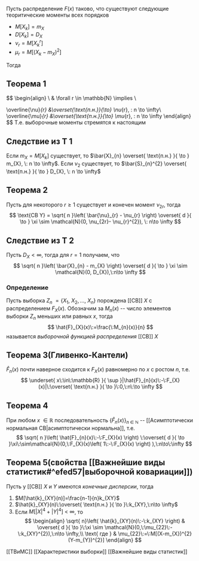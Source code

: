 Пусть распределение $F(x)$ таково, что существуют следующие теоритические моменты всех порядков
  - $M\left[ X_{k} \right] = m_{X}$
  - $D\left[ X_{k} \right] = D_{X}$
  - $\nu_{r} = M\left[ X_{k}^{r} \right]$
  - $\mu_{r} = M\left[ (X_{k}-m_{X})^2 \right]$

Тогда

## Теорема 1
$$ 
\begin{align} \\
 & \forall r \in \mathbb{N} \implies \\

  \overline{\nu}_{r} &\overset{\text{п.н.}}{\to} \nu_{r}, \: n \to \infty\\
  \overline{\mu}_{r} &\overset{\text{п.н.}}{\to} \mu_{r}, \: n \to \infty
\end{align}
$$
Т.е. выборочные моменты стремятся к настоящим

## Cледствие из Т 1

Если $m_X = M[X_k]$ cуществует, то $\bar{X}_{n} \overset{ \text{п.н.} }{ \to } m_{X}, \: n \to \infty$. Если $\nu_{2}$ существует, то $\bar{S}_{n}^{2} \overset{ \text{п.н.} }{ \to } D_{X}, \: n \to \infty$

## Теорема 2
Пусть для некоторого $r \geq 1$ существует и конечен момент $\nu_{2r}$, тогда 
$$
\text{СВ Y} = \sqrt{ n }\left( \bar{\nu}_{r} - \nu_{r} \right) \overset{ d }{ \to } \xi \sim \mathcal{N}(0, \nu_{2r}- \nu_{r}^{2}), \: n\to \infty
$$
## Следствие из Т 2
Пусть $D_{X} < \infty$, тогда для $r = 1$ получаем, что
$$
\sqrt{ n }\left( \bar{X}_{n} - m_{X} \right) \overset{ d }{ \to } \xi \sim \mathcal{N}(0, D_{X}),\:n\to \infty
$$
### Определение
Пусть выборка $Z_{n}\:=\left\{ X_{1},\:X_{2},\dots,\:X_{n} \right\}$ порождена [[СВ]] $X$ с распределением $F_{X}(x)$. Обозначим за $M_{n}(x)$ -- число элементов выборки $Z_{n}$ меньших или равных $x$, тогда
$$
\hat{F}_{X}(x)\:=\frac{\:M_{n}(x)}{n}
$$
называется *выборочной функцией распределения* [[СВ]] $X$

## Теорема 3(Гливенко-Кантели)
$\hat{F}_{n}(x)$ почти наверное сходится к $F_{X}(x)$ равномерно по $x$ с ростом $n$, т.е.
$$
\underset{ x\:\in\:\mathbb{R} }{ \sup }|\hat{F}_{n}(x)\:-\:F_{X}(x)|\:\overset{ \text{п.н.} }{ \to }\:0,\:n\:\to \infty
$$

## Теорема 4
При любом $x\:\in \mathbb{R}$ последовательность $\left\{ \hat{F}_{n}(x) \right\}_{n\:\in\:\mathbb{N}}$ -- [[Асимптотически нормальная СВ|асимптотически нормальна]], т.е.
$$
\sqrt{ n }\left( \hat{F}_{n}(x)\:-\:F_{X}(x) \right) \:\overset{ d }{ \to }\xi\:\sim\mathcal{N}(0,\:F_{X}(x)\left( 1\:-\:F_{X}(x) \right) ),\:n\to\:\infty
$$
## Теорема 5(свойства [[Важнейшие виды статистик#^efed57|выборочной ковариации]])
Пусть у [[СВ]] $X$ и $Y$ имеются *конечные дисперсии*, тогда
1. $M[\hat{k}_{XY}(n)]=\frac{n-1}{n}k_{XY}$
2. $\hat{k}_{XY}(n)\:\overset{ \text{п.н.} }{ \to }\:k_{XY},\:n\to \infty$
3. Если $M\left[ |X|^{4}+|Y|^{4} \right]\:<\:\infty$, то
$$
\begin{align}
\sqrt{ n}\left( \hat{k}_{XY}(n)\:-\:k_{XY} \right) &  \overset{ d }{ \to }\:\xi \sim \mathcal{N}(0,\:\mu_{22}\:-\:k_{XY}^{2}),\:n\to \infty,\\
 \text{ где } & \mu_{22}\:=\:M[(X-m_{X})^{2}(Y-m_{Y})^{2}]
\end{align}
$$

[[ТВиМС]] [[Характеристики выборки]] [[Важнейшие виды статистик]]
